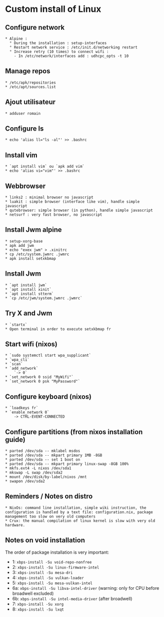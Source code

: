 Custom install of Linux
=========================

  Configure network
  -------------------
    * Alpine : 
      ° During the installation : setup-interfaces 
      ° Restart network service : /etc/init.d/networking restart
      ° Increase retry (10 times) to connect wifi : 
        - In /etc/network/interfaces add : udhcpc_opts -t 10
        
  Manage repos 
  --------------
    * /etc/apk/repositories
    * /etc/apt/sources.list
        
  Ajout utilisateur
  -------------------
    * adduser romain
        
  Configure ls
  --------------
    * echo 'alias ll="ls -al"' >> .bashrc

  Install vim 
  -------------
    * `apt install vim` ou `apk add vim`
    * echo 'alias vi="vim"' >> .bashrc

  Webbrowser
  ------------
    * links2 : minimal browser no javascript
    * luakit : simple browser (interface like vim), handle simple javascript
    * qutebrowser: simple browser (in python), handle simple javascript
    * netsurf : very fast browser, no javascript

  Install Jwm alpine
  --------------------
    * setup-xorg-base
    * apk add jwm
    * echo "exex jwm" > .xinitrc
    * cp /etc/system.jwmrc .jwmrc
    * apk install setxkbmap

  Install Jwm
  -------------
    * `apt install jwm`
    * `apt install xinit`
    * `apt install stterm`
    * `cp /etc/jwm/system.jwmrc .jwmrc`
  
  Try X and Jwm
  ----------------
    * `startx`
    * Open terminal in order to execute setxkbmap fr
  
  Start wifi (nixos)
  --------------------
    * `sudo systemctl start wpa_supplicant`
    * `wpa_cli`
    * `scan`
    * `add_network`
        `-> 0`
    * `set_network 0 ssid "MyWifi"`
    * `set_network 0 psk "MyPassword"`

  Configure keyboard (nixos)
  ----------------------------
    * `loadkeys fr`
    * `enable_network 0`
        -> CTRL-EVENT-CONNECTED

  Configure partitions (from nixos installation guide)
  ------------------------------------------------------
    * parted /dev/sda -- mklabel msdos
    * parted /dev/sda -- mkpart primary 1MB -8GB
    * parted /dev/sda -- set 1 boot on
    * parted /dev/sda -- mkpart primary linux-swap -8GB 100%
    * mkfs.ext4 -L nixos /dev/sda1
    * mkswap -L swap /dev/sda2
    * mount /dev/disk/by-label/nixos /mnt
    * swapon /dev/sda2
  
  Reminders / Notes on distro
  -----------------------------
    * NixOs: command line installation, simple wiki instruction, the configuration is handled by a text file: configuration.nix, package management too slow on very old computers
    * Crux: the manual compilation of linux kernel is slow with very old hardware.

Notes on void installation
----------------------------
The order of package installation is very important:
* 1: `xbps-install -Su void-repo-nonfree`
* 2: `xbps-install -Su linux-firmware-intel`
* 3: `xbps-install -Su mesa-dri`
* 4: `xbps-install -Su vulkan-loader`
* 5: `xbps-install -Su mesa-vulkan-intel`
* 6a: `xbps-install -Su libva-intel-driver` (warning: only for CPU before broadwell excluded)
* 6b: `xbps-install -Su intel-media-driver` (after broadwell)
* 7: `xbps-install -Su xorg`
* 8: `xbps-install -Su lxqt`
